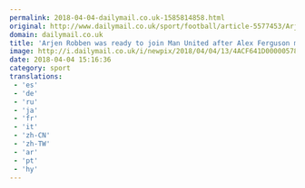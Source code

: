 ```yaml
---
permalink: 2018-04-04-dailymail.co.uk-1585814858.html
original: http://www.dailymail.co.uk/sport/football/article-5577453/Arjen-Robben-ready-join-Man-United-Alex-Ferguson-meet.html?ITO=1490&ns_mchannel=rss&ns_campaign=1490
domain: dailymail.co.uk
title: 'Arjen Robben was ready to join Man United after Alex Ferguson meet'
image: http://i.dailymail.co.uk/i/newpix/2018/04/04/13/4ACF641D00000578-0-image-a-113_1522844811884.jpg
date: 2018-04-04 15:16:36
category: sport
translations: 
 - 'es'
 - 'de'
 - 'ru'
 - 'ja'
 - 'fr'
 - 'it'
 - 'zh-CN'
 - 'zh-TW'
 - 'ar'
 - 'pt'
 - 'hy'
---
```


